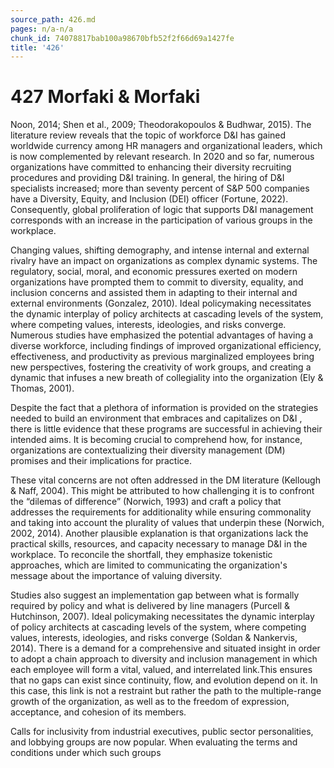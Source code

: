 ```yaml
---
source_path: 426.md
pages: n/a-n/a
chunk_id: 74078817bab100a98670bfb52f2f66d69a1427fe
title: '426'
---
```

# 427 Morfaki & Morfaki

Noon, 2014; Shen et al., 2009; Theodorakopoulos & Budhwar, 2015). The literature review reveals that the topic of workforce D&I has gained worldwide currency among HR managers and organizational leaders, which is now complemented by relevant research. In 2020 and so far, numerous organizations have committed to enhancing their diversity recruiting procedures and providing D&I training. In general, the hiring of D&I specialists increased; more than seventy percent of S&P 500 companies have a Diversity, Equity, and Inclusion (DEI) officer (Fortune, 2022). Consequently, global proliferation of logic that supports D&I management corresponds with an increase in the participation of various groups in the workplace.

Changing values, shifting demography, and intense internal and external rivalry have an impact on organizations as complex dynamic systems. The regulatory, social, moral, and economic pressures exerted on modern organizations have prompted them to commit to diversity, equality, and inclusion concerns and assisted them in adapting to their internal and external environments (Gonzalez, 2010). Ideal policymaking necessitates the dynamic interplay of policy architects at cascading levels of the system, where competing values, interests, ideologies, and risks converge. Numerous studies have emphasized the potential advantages of having a diverse workforce, including findings of improved organizational efficiency, effectiveness, and productivity as previous marginalized employees bring new perspectives, fostering the creativity of work groups, and creating a dynamic that infuses a new breath of collegiality into the organization (Ely & Thomas, 2001).

Despite the fact that a plethora of information is provided on the strategies needed to build an environment that embraces and capitalizes on D&I , there is little evidence that these programs are successful in achieving their intended aims. It is becoming crucial to comprehend how, for instance, organizations are contextualizing their diversity management (DM) promises and their implications for practice.

These vital concerns are not often addressed in the DM literature (Kellough & Naff, 2004). This might be attributed to how challenging it is to confront the “dilemas of difference” (Norwich, 1993) and craft a policy that addresses the requirements for additionality while ensuring commonality and taking into account the plurality of values that underpin these (Norwich, 2002, 2014). Another plausible explanation is that organizations lack the practical skills, resources, and capacity necessary to manage D&I in the workplace. To reconcile the shortfall, they emphasize tokenistic approaches, which are limited to communicating the organization's message about the importance of valuing diversity.

Studies also suggest an implementation gap between what is formally required by policy and what is delivered by line managers (Purcell & Hutchinson, 2007). Ideal policymaking necessitates the dynamic interplay of policy architects at cascading levels of the system, where competing values, interests, ideologies, and risks converge (Soldan & Nankervis, 2014). There is a demand for a comprehensive and situated insight in order to adopt a chain approach to diversity and inclusion management in which each employee will form a vital, valued, and interrelated link.This ensures that no gaps can exist since continuity, flow, and evolution depend on it. In this case, this link is not a restraint but rather the path to the multiple-range growth of the organization, as well as to the freedom of expression, acceptance, and cohesion of its members.

Calls for inclusivity from industrial executives, public sector personalities, and lobbying groups are now popular. When evaluating the terms and conditions under which such groups
